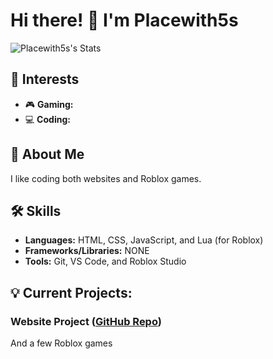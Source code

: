 # Hi there! 👋 I'm Placewith5s

![Placewith5s's Stats](https://github-readme-stats.vercel.app/api?username=Placewith5s&theme=vue-dark&show_icons=true&hide_border=true&count_private=true)

## 🚀 Interests

* 🎮 **Gaming:**
* 💻 **Coding:**

## 🌟 About Me

I like coding both websites and Roblox games.

## 🛠️ Skills

* **Languages:** HTML, CSS, JavaScript, and Lua (for Roblox)
* **Frameworks/Libraries:**  NONE
* **Tools:** Git, VS Code, and Roblox Studio

## 💡 Current Projects:

### Website Project ([GitHub Repo](https://github.com/Placewith5s/Website))

And a few Roblox games
